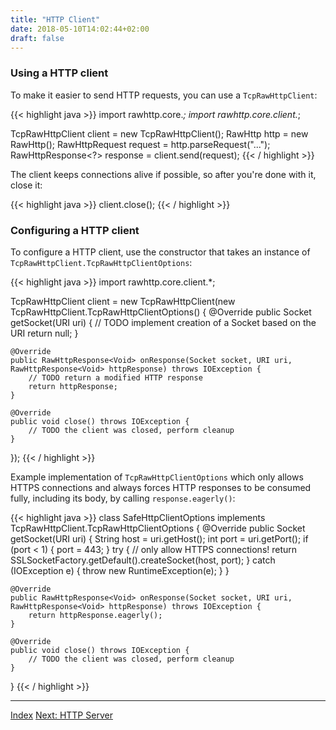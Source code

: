 ```yaml
---
title: "HTTP Client"
date: 2018-05-10T14:02:44+02:00
draft: false
---
```


### Using a HTTP client

To make it easier to send HTTP requests, you can use a `TcpRawHttpClient`:

{{< highlight java >}}
import rawhttp.core.*;
import rawhttp.core.client.*;

TcpRawHttpClient client = new TcpRawHttpClient();
RawHttp http = new RawHttp();
RawHttpRequest request = http.parseRequest("...");
RawHttpResponse<?> response = client.send(request);
{{< / highlight >}}

The client keeps connections alive if possible, so after you're done with it, close it:

{{< highlight java >}}
client.close();
{{< / highlight >}}

### Configuring a HTTP client

To configure a HTTP client, use the constructor that takes an instance of
`TcpRawHttpClient.TcpRawHttpClientOptions`:

{{< highlight java >}}
import rawhttp.core.client.*;

TcpRawHttpClient client = new TcpRawHttpClient(new TcpRawHttpClient.TcpRawHttpClientOptions() {
    @Override
    public Socket getSocket(URI uri) {
        // TODO implement creation of a Socket based on the URI
        return null;
    }

    @Override
    public RawHttpResponse<Void> onResponse(Socket socket, URI uri, RawHttpResponse<Void> httpResponse) throws IOException {
        // TODO return a modified HTTP response
        return httpResponse;
    }

    @Override
    public void close() throws IOException {
        // TODO the client was closed, perform cleanup
    }
});
{{< / highlight >}}

Example implementation of `TcpRawHttpClientOptions` which only allows HTTPS connections
and always forces HTTP responses to be consumed fully, including its body, by calling `response.eagerly()`:

{{< highlight java >}}
class SafeHttpClientOptions implements TcpRawHttpClient.TcpRawHttpClientOptions {
    @Override
    public Socket getSocket(URI uri) {
        String host = uri.getHost();
        int port = uri.getPort();
        if (port < 1) {
            port = 443;
        }
        try {
            // only allow HTTPS connections!
            return SSLSocketFactory.getDefault().createSocket(host, port);
        } catch (IOException e) {
            throw new RuntimeException(e);
        }
    }

    @Override
    public RawHttpResponse<Void> onResponse(Socket socket, URI uri, RawHttpResponse<Void> httpResponse) throws IOException {
        return httpResponse.eagerly();
    }

    @Override
    public void close() throws IOException {
        // TODO the client was closed, perform cleanup
    }
}
{{< / highlight >}}

<hr>

[Index](/rawhttp/docs) [Next: HTTP Server](/rawhttp/docs/http-server)